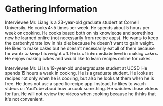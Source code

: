 # Gathering Information

Interviewee Mr. Liang is a 23-year-old graduate student at Cornell University. He cooks 4~5 times per week. He spends about 5 hours per week on cooking. He cooks based both on his knowledge and something new he learned online (not necessarily from recipe apps). He wants to keep the carbonhydrate low in his diet because he doesn’t want to gain weight. He likes to make cakes but he doesn't necessarily eat all of them because he wants to keep his weight off. He is of intermediate level in making cakes. He enjoys making cakes and would like to learn recipes online for cakes.

Interviewee Mr. Li is a 19-year-old undergraduate student at UCSD. He spends 15 hours a week in cooking. He is a graduate student. He looks at recipes not only when he is cooking, but also he looks at them when he is free. He does not use a specific recipe app. Instead, he likes to watch videos on YouTube about how to cook something. He watches those videos for fun. He will not review the videos when cooking because he thinks that it's not convenient.